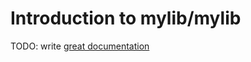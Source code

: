 # Introduction to mylib/mylib

TODO: write [great documentation](http://jacobian.org/writing/what-to-write/)
